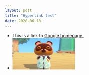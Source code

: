 ```yaml
---
layout: post
title: "Hyperlink test"
date: 2020-06-18
---
```


<p>
    <ul>
        <li>This is a link to <a href="https://www.google.com" title="all hail google senpai">Google homepage.</a></li>
        <li><a href="/" title="click to make it clap">
            <img src="/resources/tom-nook.jpg" alt="freezed tom nook" width="200" height="100"></a></li>
    </ul>
</p>
